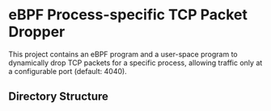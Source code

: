 # eBPF Process-specific TCP Packet Dropper

This project contains an eBPF program and a user-space program to dynamically drop TCP packets for a specific process, allowing traffic only at a configurable port (default: 4040).

## Directory Structure

